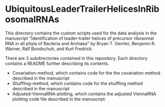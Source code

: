 # UbiquitousLeaderTrailerHelicesInRibosomalRNAs
This directory contains the custom scripts used for the data analysis in the manuscript "Identification of leader-trailer helices of precursor ribosomal RNA in all phyla of Bacteria and Archaea" by Bryan T. Gemler, Benjamin R. Warner, Ralf Bundschuh, and Kurt Fredrick.

There are 3 subdirectories contained in this repository. Each directory contains a README further describing its contents.
- Covariation-method, which contains code for the the covariation method described in the manuscript
- Shuffling-method, which contains code for the shuffling method described in the manuscript
- Adjusted-ViennaRNA-plotting, which contains the adjusted ViennaRNA plotting code file described in the manuscript. 
